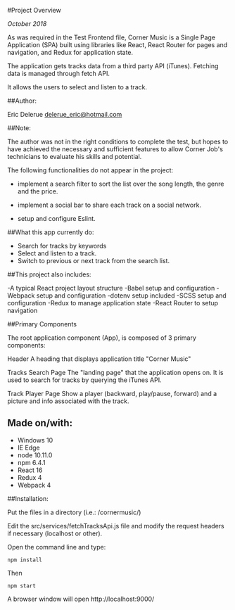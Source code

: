 #Project Overview

*October 2018*

As was required in the Test Frontend file, Corner Music is a Single Page Application (SPA) built using libraries like React, React Router for pages and navigation, and Redux for application state. 

The application gets tracks data from a third party API (iTunes). Fetching data is managed through fetch API. 

It allows the users to select and listen to a track.

##Author: 

Eric Delerue
delerue_eric@hotmail.com

##Note: 

The author was not in the right conditions to complete the test, but hopes to have achieved the necessary and sufficient features to allow Corner Job's technicians to evaluate his skills and potential.

The following functionalities do not appear in the project:

- implement a search filter to sort the list over the song length, the genre and the price. 

- implement a social bar to share each track on a social network. 

- setup and configure Eslint.

##What this app currently do:

- Search for tracks by keywords
- Select and listen to a track. 
- Switch to previous or next track from the search list.

##This project also includes:

-A typical React project layout structure
-Babel setup and configuration
-Webpack setup and configuration 
-dotenv setup included
-SCSS setup and configuration
-Redux to manage application state
-React Router to setup navigation

##Primary Components

The root application component (App), is composed of 3 primary components:

Header 
A heading that displays application title "Corner Music"

Tracks Search Page 
The "landing page" that the application opens on. It is used to search for tracks by querying the iTunes API.

Track Player Page 
Show a player (backward, play/pause, forward) and a picture and info associated with the track. 

## Made on/with:

  - Windows 10
  - IE Edge
  - node 10.11.0
  - npm 6.4.1
  - React 16
  - Redux 4
  - Webpack 4

##Installation:

Put the files in a directory (i.e.: /cornermusic/)

Edit the src/services/fetchTracksApi.js file and modify the request headers if necessary (localhost or other).

Open the command line and type: 

	npm install

Then

	npm start 

A browser window will open http://localhost:9000/
